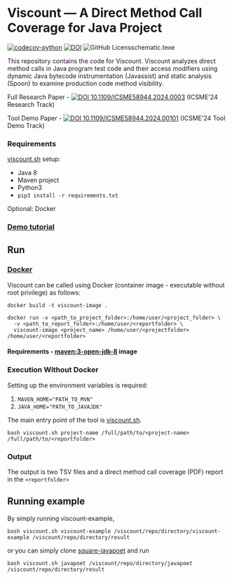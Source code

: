 # Viscount &mdash; A Direct Method Call Coverage for Java Project
[![codecov-python](https://codecov.io/github/unittesting-nonpublic/viscount/branch/main/graph/badge.svg?token=tkq655ROg3)](https://app.codecov.io/github/unittesting-nonpublic/viscount)
[![DOI](https://zenodo.org/badge/DOI/10.1109/ICSME58944.2024.00101.svg)](https://doi.org/10.1109/ICSME58944.2024.00101)
![GitHub Licens[schematic.tex](images%2Fschematic.tex)e](https://img.shields.io/github/license/unittesting-nonpublic/viscount)

This repository contains the code for Viscount. Viscount analyzes direct method calls in Java program test code and their access modifiers using dynamic Java bytecode instrumentation (Javassist) and static analysis (Spoon) to examine production code method visibility.

Full Research Paper - [![DOI 10.1109/ICSME58944.2024.0003](https://img.shields.io/badge/10.1109%2FICSME58944.2024.00037-black?logo=DOI)](https://doi.org/10.1109/ICSME58944.2024.00037) 
(ICSME'24 Research Track)

Tool Demo Paper - [![DOI 10.1109/ICSME58944.2024.00101](https://img.shields.io/badge/10.1109%2FICSME58944.2024.00101-black?logo=DOI)](https://doi.org/10.1109/ICSME58944.2024.00101)
(ICSME'24 Tool Demo Track)

### Requirements
[viscount.sh](https://github.com/unittesting-nonpublic/viscount/blob/main/viscount.sh) setup:
- Java 8
- Maven project
- Python3
- `pip3 install -r requirements.txt`

Optional: Docker


### [Demo tutorial](https://www.youtube.com/watch?v=ZUyRtiUnbsU)

## Run
### [Docker](https://www.docker.com/101-tutorial/)
Viscount can be called using Docker (container image - executable without root privilege) as follows:

```
docker build -t viscount-image .
```

```
docker run -v <path_to_project_folder>:/home/user/<project_folder> \
  -v <path_to_report_folder>:/home/user/<reportfolder> \
  viscount-image <project_name> /home/user/<projectfolder> /home/user/<reportfolder>
```

#### Requirements - [maven:3-open-jdk-8](https://hub.docker.com/layers/library/maven/3-openjdk-8/images/sha256-29cc4c106af036b3727fad911174511d5af3103710419e1fd3d0718aa217f7ae?context=explore) image

### Execution Without Docker

Setting up the environment variables is required:
1. `MAVEN_HOME="PATH_TO_MVN"`
2. `JAVA_HOME="PATH_TO_JAVAJDK"`

The main entry point of the tool is [viscount.sh](https://github.com/unittesting-nonpublic/viscount/blob/main/viscount.sh).

```
bash viscount.sh project-name /full/path/to/<project-name> /full/path/to/<reportfolder>
```
### Output

The output is two TSV files and a direct method call coverage (PDF) report in the `<reportfolder>`

## Running example
By simply running viscount-example,

```
bash viscount.sh viscount-example /viscount/repo/directory/viscount-example /viscount/repo/directory/result
```

or you can simply clone [square-javapoet](https://github.com/square/javapoet/tree/f27ad04c9e7de4ec7b207979cfd47ec1d878ca03) and run
```
bash viscount.sh javapoet /viscount/repo/directory/javapoet /viscount/repo/directory/result
```

